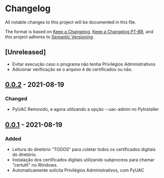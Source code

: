 # Changelog
All notable changes to this project will be documented in this file.

The format is based on [Keep a Changelog](https://keepachangelog.com/en/1.0.0/), [Keep a Changelog PT-BR](https://keepachangelog.com/pt-BR/1.0.0/),
and this project adheres to [Semantic Versioning](https://semver.org/spec/v2.0.0.html).


## [Unreleased]
- Evitar execução caso o programa não tenha Privilégios Administrativos
- Adicionar verificação se o arquivo é de certificados ou não.

## [0.0.2] - 2021-08-19
### Changed
- PyUAC Removido, e agora utilizando a opção --uac-admin no PyInstaller


## [0.0.1] - 2021-08-19
### Added
- Leitura do diretório "TODOS" para coletar todos os certificados digitais do diretório.
- Instalação dos certificados digitais utilizando subprocess para chamar "certutil" no Windows.
- Automaticamente solicita Privilégios Administrativos, com PyUAC


[0.0.2]: https://github.com/MrMineToons/Auto-Certificate-Installer-py/releases/tag/0.0.2
[0.0.1]: unreleased

